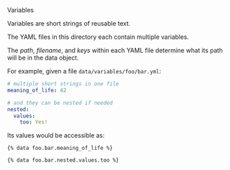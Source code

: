 Variables

Variables are short strings of reusable text.

The YAML files in this directory each contain multiple variables.

The *path*, *filename*, and *keys* within each YAML file determine what its path will be in the data object.

For example, given a file `data/variables/foo/bar.yml`:

```yml
# multiple short strings in one file
meaning_of_life: 42

# and they can be nested if needed
nested:
  values:
    too: Yes!
```

Its values would be accessible as:

```
{% data foo.bar.meaning_of_life %}

{% data foo.bar.nested.values.too %}
```
